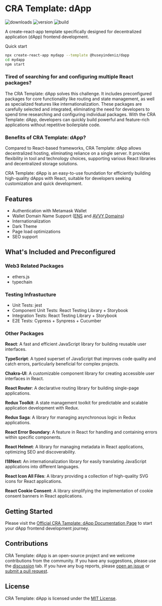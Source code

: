 # CRA Template: dApp

![downloads](https://img.shields.io/npm/dw/@huseyindeniz/cra-template-dapp)
![version](https://img.shields.io/npm/v/@huseyindeniz/cra-template-dapp)
![build](https://img.shields.io/github/actions/workflow/status/huseyindeniz/cra-template-dapp/ci.yml)

A create-react-app template specifically designed for decentralized application (dApp) frontend development.

Quick start

```sh
npx create-react-app mydapp --template @huseyindeniz/dapp
cd mydapp
npm start
```

### Tired of searching for and configuring multiple React packages?

The CRA Template: dApp solves this challenge. It includes preconfigured packages for core functionality like routing and state management, as well as specialized features like internationalization. These packages are carefully selected and integrated, eliminating the need for developers to spend time researching and configuring individual packages. With the CRA Template: dApp, developers can quickly build powerful and feature-rich applications without repetitive boilerplate code.

### Benefits of CRA Template: dApp?

Compared to React-based frameworks, CRA Template: dApp allows decentralized hosting, eliminating reliance on a single server. It provides flexibility in tool and technology choices, supporting various React libraries and decentralized storage solutions.

CRA Template: dApp is an easy-to-use foundation for efficiently building high-quality dApps with React, suitable for developers seeking customization and quick development.

## Features

- Authentication with Metamask Wallet
- Wallet Domain Name Support ([ENS](https://ens.domains/) and [AVVY Domains](https://avvy.domains/))
- Internationalization
- Dark Theme
- Page load optimizations
- SEO support

## What's Included and Preconfigured

### Web3 Related Packages

- ethers.js
- typechain

### Testing Infrastucture

- Unit Tests: jest
- Component Unit Tests: React Testing Library + Storybook
- Integration Tests: React Testing Library + Storybook
- E2E Tests: Cypress + Synpress + Cucumber

### Other Packages

**React**: A fast and efficient JavaScript library for building reusable user interfaces.

**TypeScript**: A typed superset of JavaScript that improves code quality and catch errors, particularly beneficial for complex projects.

**Chakra-UI**: A customizable component library for creating accessible user interfaces in React.

**React Router**: A declarative routing library for building single-page applications.

**Redux Toolkit**: A state management toolkit for predictable and scalable application development with Redux.

**Redux Saga**: A library for managing asynchronous logic in Redux applications.

**React Error Boundary**: A feature in React for handling and containing errors within specific components.

**React Helmet**: A library for managing metadata in React applications, optimizing SEO and discoverability.

**I18Next**: An internationalization library for easily translating JavaScript applications into different languages.

**React Icon All Files**: A library providing a collection of high-quality SVG icons for React applications.

**React Cookie Consent**: A library simplifying the implementation of cookie consent banners in React applications.

## Getting Started

Please visit the [Official CRA Tamplate: dApp Documentation Page](https://huseyindeniz.github.io/cra-template-dapp-documentation/) to start your dApp frontend development journey.

## Contributions

CRA Template: dApp is an open-source project and we welcome contributions from the community. If you have any suggestions, please use the [discussion](https://github.com/huseyindeniz/cra-template-dapp/discussions) tab. If you have any bug reports, please [open an issue](https://github.com/huseyindeniz/cra-template-dapp/issues) or [submit a pull request](https://github.com/huseyindeniz/cra-template-dapp/pulls).

## License

CRA Template: dApp is licensed under the [MIT License](./LICENSE).

